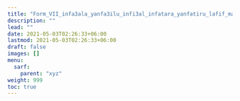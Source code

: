 ```yaml
---
title: "Form_VII_infa3ala_yanfa3ilu_infi3al_infatara_yanfatiru_lafif_maqrun"
description: ""
lead: ""
date: 2021-05-03T02:26:33+06:00
lastmod: 2021-05-03T02:26:33+06:00
draft: false
images: []
menu: 
  sarf:
    parent: "xyz"
weight: 999
toc: true
---
```



